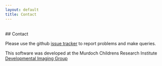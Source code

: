 ```yaml
---
layout: default
title: Contact
---
```

<br>
<section class="content">
## Contact

Please use the github
[issue tracker](https://github.com/DevelopmentalImagingMCRI/dwimotioncorrect/issues
"issue tracker") to report problems and make
queries.

This software was developed at the Murdoch Childrens Research
Institute [Developmental Imaging Group](https://www.mcri.edu.au/clinical-sciences/developmental-imaging "DIGroup")
